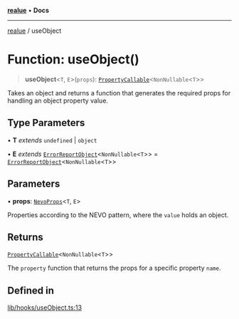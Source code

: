 [**realue**](../README.md) • **Docs**

***

[realue](../README.md) / useObject

# Function: useObject()

> **useObject**\<`T`, `E`\>(`props`): [`PropertyCallable`](../interfaces/PropertyCallable.md)\<`NonNullable`\<`T`\>\>

Takes an object and returns a function that generates the required props for handling an object property value.

## Type Parameters

• **T** *extends* `undefined` \| `object`

• **E** *extends* [`ErrorReportObject`](../type-aliases/ErrorReportObject.md)\<`NonNullable`\<`T`\>\> = [`ErrorReportObject`](../type-aliases/ErrorReportObject.md)\<`NonNullable`\<`T`\>\>

## Parameters

• **props**: [`NevoProps`](../type-aliases/NevoProps.md)\<`T`, `E`\>

Properties according to the NEVO pattern, where the `value` holds an object.

## Returns

[`PropertyCallable`](../interfaces/PropertyCallable.md)\<`NonNullable`\<`T`\>\>

The `property` function that returns the props for a specific property `name`.

## Defined in

[lib/hooks/useObject.ts:13](https://github.com/nevoland/realue/blob/0e2c9c1c8fa8490674c8cc5404b4ee41b440a4dd/lib/hooks/useObject.ts#L13)
